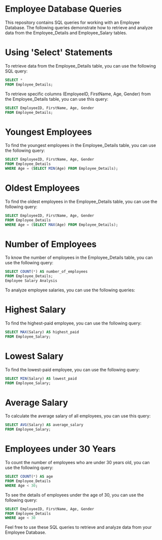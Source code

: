 # Employee Database Queries
This repository contains SQL queries for working with an Employee Database. The following queries demonstrate how to retrieve and analyze data from the Employee_Details and Employee_Salary tables.

# Using 'Select' Statements
To retrieve data from the Employee_Details table, you can use the following SQL query:

```sql
SELECT *
FROM Employee_Details;
```

To retrieve specific columns (EmployeeID, FirstName, Age, Gender) from the Employee_Details table, you can use this query:

```sql
SELECT EmployeeID, FirstName, Age, Gender
FROM Employee_Details;
```

# Youngest Employees
To find the youngest employees in the Employee_Details table, you can use the following query:

```sql
SELECT EmployeeID, FirstName, Age, Gender
FROM Employee_Details
WHERE Age = (SELECT MIN(Age) FROM Employee_Details);
```

# Oldest Employees
To find the oldest employees in the Employee_Details table, you can use the following query:

```sql
SELECT EmployeeID, FirstName, Age, Gender
FROM Employee_Details
WHERE Age = (SELECT MAX(Age) FROM Employee_Details);
```

# Number of Employees
To know the number of employees in the Employee_Details table, you can use the following query:

```sql
SELECT COUNT(*) AS number_of_employees
FROM Employee_Details;
Employee Salary Analysis
```

To analyze employee salaries, you can use the following queries:

# Highest Salary
To find the highest-paid employee, you can use the following query:

```sql
SELECT MAX(Salary) AS highest_paid
FROM Employee_Salary;
```

# Lowest Salary
To find the lowest-paid employee, you can use the following query:

```sql
SELECT MIN(Salary) AS lowest_paid
FROM Employee_Salary;
```
# Average Salary
To calculate the average salary of all employees, you can use this query:

```sql
SELECT AVG(Salary) AS average_salary
FROM Employee_Salary;
```

# Employees under 30 Years
To count the number of employees who are under 30 years old, you can use the following query:

```sql
SELECT COUNT(*) AS age
FROM Employee_Details
WHERE Age < 30;
```
To see the details of employees under the age of 30, you can use the following query:
```sql
SELECT EmployeeID, FirstName, Age, Gender
FROM Employee_Details
WHERE age < 30
```
Feel free to use these SQL queries to retrieve and analyze data from your Employee Database.
